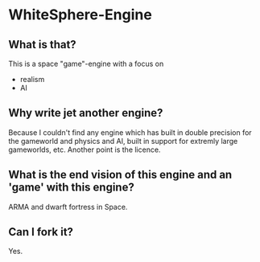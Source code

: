 # WhiteSphere-Engine

What is that?
---

This is a space "game"-engine with a focus on

 * realism
 * AI

Why write jet another engine?
---

Because I couldn't find any engine which has built in double precision for the gameworld and physics and AI, built in support for extremly large gameworlds, etc. Another point is the licence.

What is the end vision of this engine and an 'game' with this engine?
---

ARMA and dwarft fortress in Space.

Can I fork it?
---

Yes.
